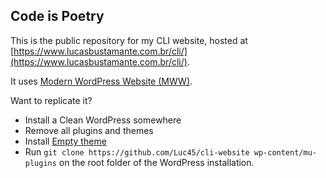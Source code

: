 ## Code is Poetry

This is the public repository for my CLI website, hosted at [https://www.lucasbustamante.com.br/cli/](https://www.lucasbustamante.com.br/cli/).

It uses [Modern WordPress Website (MWW)](https://github.com/Luc45/ModernWordPressWebsite).

Want to replicate it?

- Install a Clean WordPress somewhere
- Remove all plugins and themes
- Install [Empty theme](https://github.com/Luc45/EmptyTheme/archive/master.zip)
- Run `git clone https://github.com/Luc45/cli-website wp-content/mu-plugins` on the root folder of the WordPress installation. 